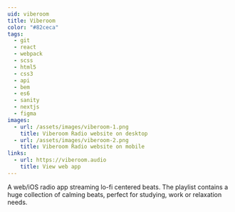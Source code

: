 ```yaml
---
uid: viberoom
title: Viberoom
color: "#82ceca"
tags:
  - git
  - react
  - webpack
  - scss
  - html5
  - css3
  - api
  - bem
  - es6
  - sanity
  - nextjs
  - figma
images:
  - url: /assets/images/viberoom-1.png
    title: Viberoom Radio website on desktop
  - url: /assets/images/viberoom-2.png
    title: Viberoom Radio website on mobile
links:
  - url: https://viberoom.audio
    title: View web app
---
```

A web/iOS radio app streaming lo-fi centered beats. The playlist contains a huge collection of calming beats, perfect for studying, work or relaxation needs.
